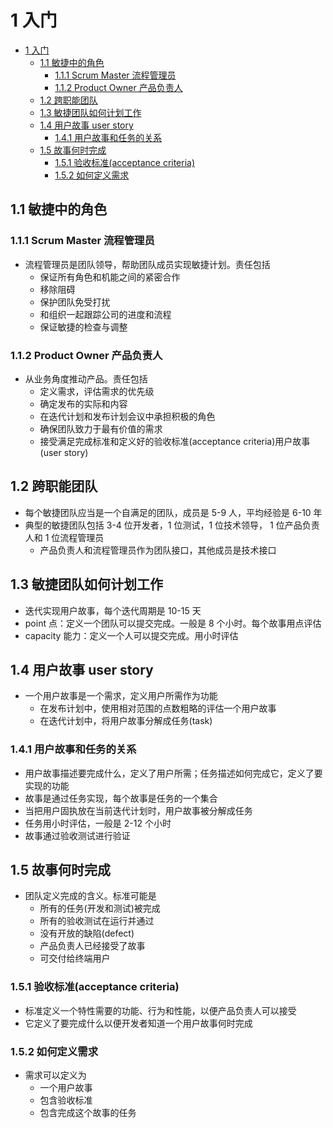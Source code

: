 # 1 入门

- [1 入门](#1-%E5%85%A5%E9%97%A8)
  - [1.1 敏捷中的角色](#11-%E6%95%8F%E6%8D%B7%E4%B8%AD%E7%9A%84%E8%A7%92%E8%89%B2)
    - [1.1.1 Scrum Master 流程管理员](#111-scrum-master-%E6%B5%81%E7%A8%8B%E7%AE%A1%E7%90%86%E5%91%98)
    - [1.1.2 Product Owner 产品负责人](#112-product-owner-%E4%BA%A7%E5%93%81%E8%B4%9F%E8%B4%A3%E4%BA%BA)
  - [1.2 跨职能团队](#12-%E8%B7%A8%E8%81%8C%E8%83%BD%E5%9B%A2%E9%98%9F)
  - [1.3 敏捷团队如何计划工作](#13-%E6%95%8F%E6%8D%B7%E5%9B%A2%E9%98%9F%E5%A6%82%E4%BD%95%E8%AE%A1%E5%88%92%E5%B7%A5%E4%BD%9C)
  - [1.4 用户故事 user story](#14-%E7%94%A8%E6%88%B7%E6%95%85%E4%BA%8B-user-story)
    - [1.4.1 用户故事和任务的关系](#141-%E7%94%A8%E6%88%B7%E6%95%85%E4%BA%8B%E5%92%8C%E4%BB%BB%E5%8A%A1%E7%9A%84%E5%85%B3%E7%B3%BB)
  - [1.5 故事何时完成](#15-%E6%95%85%E4%BA%8B%E4%BD%95%E6%97%B6%E5%AE%8C%E6%88%90)
    - [1.5.1 验收标准(acceptance criteria)](#151-%E9%AA%8C%E6%94%B6%E6%A0%87%E5%87%86acceptance-criteria)
    - [1.5.2 如何定义需求](#152-%E5%A6%82%E4%BD%95%E5%AE%9A%E4%B9%89%E9%9C%80%E6%B1%82)

## 1.1 敏捷中的角色

### 1.1.1 Scrum Master 流程管理员

- 流程管理员是团队领导，帮助团队成员实现敏捷计划。责任包括
  - 保证所有角色和机能之间的紧密合作
  - 移除阻碍
  - 保护团队免受打扰
  - 和组织一起跟踪公司的进度和流程
  - 保证敏捷的检查与调整

### 1.1.2 Product Owner 产品负责人

- 从业务角度推动产品。责任包括
  - 定义需求，评估需求的优先级
  - 确定发布的实际和内容
  - 在迭代计划和发布计划会议中承担积极的角色
  - 确保团队致力于最有价值的需求
  - 接受满足完成标准和定义好的验收标准(acceptance criteria)用户故事(user story)

## 1.2 跨职能团队

- 每个敏捷团队应当是一个自满足的团队，成员是 5-9 人，平均经验是 6-10 年
- 典型的敏捷团队包括 3-4 位开发者，1 位测试，1 位技术领导， 1 位产品负责人和 1 位流程管理员
  - 产品负责人和流程管理员作为团队接口，其他成员是技术接口

## 1.3 敏捷团队如何计划工作

- 迭代实现用户故事，每个迭代周期是 10-15 天
- point 点：定义一个团队可以提交完成。一般是 8 个小时。每个故事用点评估
- capacity 能力：定义一个人可以提交完成。用小时评估

## 1.4 用户故事 user story

- 一个用户故事是一个需求，定义用户所需作为功能
  - 在发布计划中，使用相对范围的点数粗略的评估一个用户故事
  - 在迭代计划中，将用户故事分解成任务(task)

### 1.4.1 用户故事和任务的关系

- 用户故事描述要完成什么，定义了用户所需；任务描述如何完成它，定义了要实现的功能
- 故事是通过任务实现，每个故事是任务的一个集合
- 当把用户固执放在当前迭代计划时，用户故事被分解成任务
- 任务用小时评估，一般是 2-12 个小时
- 故事通过验收测试进行验证

## 1.5 故事何时完成

- 团队定义完成的含义。标准可能是
  - 所有的任务(开发和测试)被完成
  - 所有的验收测试在运行并通过
  - 没有开放的缺陷(defect)
  - 产品负责人已经接受了故事
  - 可交付给终端用户

### 1.5.1  验收标准(acceptance criteria)

- 标准定义一个特性需要的功能、行为和性能，以便产品负责人可以接受
- 它定义了要完成什么以便开发者知道一个用户故事何时完成

### 1.5.2 如何定义需求

- 需求可以定义为
  - 一个用户故事
  - 包含验收标准
  - 包含完成这个故事的任务
